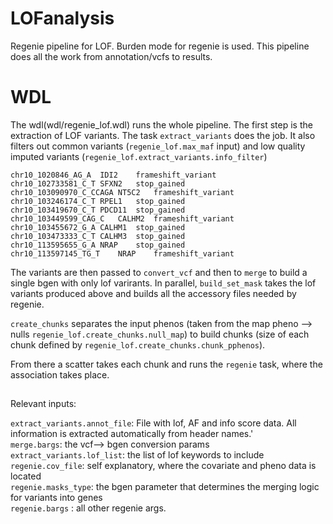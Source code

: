 # LOFanalysis

Regenie pipeline for LOF.
Burden mode for regenie is used. This pipeline does all the work from annotation/vcfs to results. 

# WDL
The wdl(wdl/regenie_lof.wdl) runs the whole pipeline.
The first step is the extraction of LOF variants. The task `extract_variants` does the job. It also filters out common variants (`regenie_lof.max_maf` input) and low quality imputed variants (`regenie_lof.extract_variants.info_filter`)

```
chr10_1020846_AG_A	IDI2	frameshift_variant
chr10_102733581_C_T	SFXN2	stop_gained
chr10_103090970_C_CCAGA	NT5C2	frameshift_variant
chr10_103246174_C_T	RPEL1	stop_gained
chr10_103419670_C_T	PDCD11	stop_gained
chr10_103449599_CAG_C	CALHM2	frameshift_variant
chr10_103455672_G_A	CALHM1	stop_gained
chr10_103473333_C_T	CALHM3	stop_gained
chr10_113595655_G_A	NRAP	stop_gained
chr10_113597145_TG_T	NRAP	frameshift_variant
```

The variants are then passed to `convert_vcf` and then to `merge` to build a single bgen with only lof varirants.
In parallel, `build_set_mask` takes the lof variants produced above and builds all the accessory files needed by regenie.

`create_chunks` separates the input phenos (taken from the map pheno --> nulls `regenie_lof.create_chunks.null_map`) to build chunks (size of each chunk defined by `regenie_lof.create_chunks.chunk_pphenos`).

From there a scatter takes each chunk and runs the `regenie` task, where the association takes place.

##

Relevant inputs:

`extract_variants.annot_file`: File with lof, AF and info score data. All information is extracted automatically from header names.'\
`merge.bargs`: the vcf--> bgen conversion params \
`extract_variants.lof_list`: the list of lof keywords to include \
`regenie.cov_file`: self explanatory, where the covariate and pheno data is located \
`regenie.masks_type`: the bgen parameter that determines the merging logic for variants into genes \
`regenie.bargs` : all other regenie args.